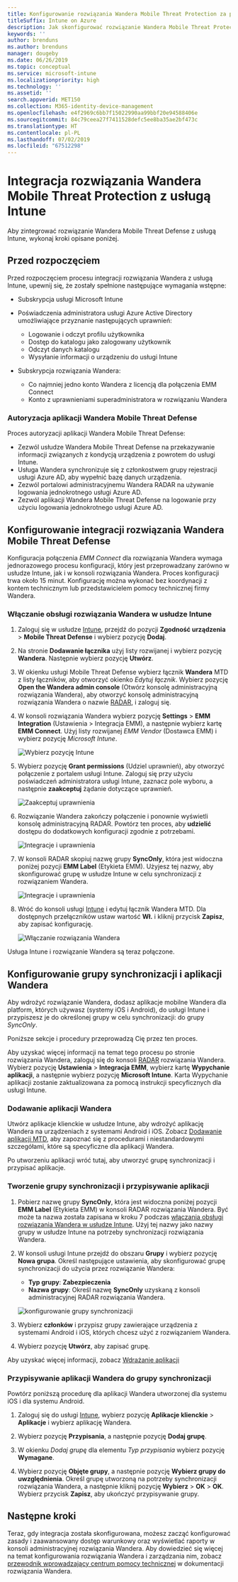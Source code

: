 ```yaml
---
title: Konfigurowanie rozwiązania Wandera Mobile Threat Protection za pomocą usługi Intune
titleSuffix: Intune on Azure
description: Jak skonfigurować rozwiązanie Wandera Mobile Threat Protection za pomocą usługi Microsoft Intune w celu kontrolowania dostępu urządzeń przenośnych do zasobów firmy.
keywords: ''
author: brenduns
ms.author: brenduns
manager: dougeby
ms.date: 06/26/2019
ms.topic: conceptual
ms.service: microsoft-intune
ms.localizationpriority: high
ms.technology: ''
ms.assetid: ''
search.appverid: MET150
ms.collection: M365-identity-device-management
ms.openlocfilehash: e4f2969c6bb7f15022990aa99bbf20e94588406e
ms.sourcegitcommit: 84c79ceea27f7411528defc5ee8ba35ae2bf473c
ms.translationtype: HT
ms.contentlocale: pl-PL
ms.lasthandoff: 07/02/2019
ms.locfileid: "67512298"
---
```

# <a name="integrate-wandera-mobile-threat-protection-with-intune"></a>Integracja rozwiązania Wandera Mobile Threat Protection z usługą Intune  

Aby zintegrować rozwiązanie Wandera Mobile Threat Defense z usługą Intune, wykonaj kroki opisane poniżej.  

## <a name="before-you-begin"></a>Przed rozpoczęciem  

Przed rozpoczęciem procesu integracji rozwiązania Wandera z usługą Intune, upewnij się, że zostały spełnione następujące wymagania wstępne:
- Subskrypcja usługi Microsoft Intune  
- Poświadczenia administratora usługi Azure Active Directory umożliwiające przyznanie następujących uprawnień:  
  - Logowanie i odczyt profilu użytkownika  
  - Dostęp do katalogu jako zalogowany użytkownik  
  - Odczyt danych katalogu  
  - Wysyłanie informacji o urządzeniu do usługi Intune  

- Subskrypcja rozwiązania Wandera:
  - Co najmniej jedno konto Wandera z licencją dla połączenia EMM Connect  
  - Konto z uprawnieniami superadministratora w rozwiązaniu Wandera  
 
### <a name="wandera-mobile-threat-defense-app-authorization"></a>Autoryzacja aplikacji Wandera Mobile Threat Defense  

Proces autoryzacji aplikacji Wandera Mobile Threat Defense:  
- Zezwól usłudze Wandera Mobile Threat Defense na przekazywanie informacji związanych z kondycją urządzenia z powrotem do usługi Intune.  
- Usługa Wandera synchronizuje się z członkostwem grupy rejestracji usługi Azure AD, aby wypełnić bazę danych urządzenia.  
- Zezwól portalowi administracyjnemu Wandera RADAR na używanie logowania jednokrotnego usługi Azure AD.  
- Zezwól aplikacji Wandera Mobile Threat Defense na logowanie przy użyciu logowania jednokrotnego usługi Azure AD.  


## <a name="set-up-wandera-mobile-threat-defense-integration"></a>Konfigurowanie integracji rozwiązania Wandera Mobile Threat Defense  
Konfiguracja połączenia *EMM Connect* dla rozwiązania Wandera wymaga jednorazowego procesu konfiguracji, który jest przeprowadzany zarówno w usłudze Intune, jak i w konsoli rozwiązania Wandera. Proces konfiguracji trwa około 15 minut. Konfigurację można wykonać bez koordynacji z kontem technicznym lub przedstawicielem pomocy technicznej firmy Wandera.  

### <a name="enable-support-for-wandera-in-intune"></a>Włączanie obsługi rozwiązania Wandera w usłudze Intune
1. Zaloguj się w usłudze [Intune](https://go.microsoft.com/fwlink/?linkid=2090973), przejdź do pozycji **Zgodność urządzenia** > **Mobile Threat Defense** i wybierz pozycję **Dodaj**.

2. Na stronie **Dodawanie łącznika** użyj listy rozwijanej i wybierz pozycję **Wandera**. Następnie wybierz pozycję **Utwórz**.  

3. W okienku usługi Mobile Threat Defense wybierz łącznik **Wandera** MTD z listy łączników, aby otworzyć okienko *Edytuj łącznik*. Wybierz pozycję **Open the Wandera admin console** (Otwórz konsolę administracyjną rozwiązania Wandera), aby otworzyć konsolę administracyjną rozwiązania Wandera o nazwie [RADAR](https://radar.wandera.com/login), i zaloguj się. 

4. W konsoli rozwiązania Wandera wybierz pozycję **Settings** > **EMM Integration** (Ustawienia > Integracja EMM), a następnie wybierz kartę **EMM Connect**. Użyj listy rozwijanej *EMM Vendor* (Dostawca EMM) i wybierz pozycję *Microsoft Intune*.

   ![Wybierz pozycję Intune](media/wandera-mtd-connector-integration/set-up-intune-in-radar.png)

5. Wybierz pozycję **Grant permissions** (Udziel uprawnień), aby otworzyć połączenie z portalem usługi Intune. Zaloguj się przy użyciu poświadczeń administratora usługi Intune, zaznacz pole wyboru, a następnie **zaakceptuj** żądanie dotyczące uprawnień.  

   ![Zaakceptuj uprawnienia](media/wandera-mtd-connector-integration/permissions.png) 

6. Rozwiązanie Wandera zakończy połączenie i ponownie wyświetli konsolę administracyjną RADAR. Powtórz ten proces, aby **udzielić** dostępu do dodatkowych konfiguracji zgodnie z potrzebami.  

   ![Integracje i uprawnienia](media/wandera-mtd-connector-integration/integrations-and-permissions.png) 

7. W konsoli RADAR skopiuj nazwę grupy **SyncOnly**, która jest widoczna poniżej pozycji **EMM Label** (Etykieta EMM). Użyjesz tej nazwy, aby skonfigurować grupę w usłudze Intune w celu synchronizacji z rozwiązaniem Wandera.

   ![Integracje i uprawnienia](media/wandera-mtd-connector-integration/sync-group-name.png) 

8. Wróć do konsoli usługi [Intune](https://go.microsoft.com/fwlink/?linkid=2090973) i edytuj łącznik Wandera MTD. Dla dostępnych przełączników ustaw wartość **Wł.** i kliknij przycisk **Zapisz**, aby zapisać konfigurację.  

   ![Włączanie rozwiązania Wandera](media/wandera-mtd-connector-integration/enable-wandera.png) 

Usługa Intune i rozwiązanie Wandera są teraz połączone.  

## <a name="configure-the-wandera-applications-and-synchronization-group"></a>Konfigurowanie grupy synchronizacji i aplikacji Wandera  
Aby wdrożyć rozwiązanie Wandera, dodasz aplikacje mobilne Wandera dla platform, których używasz (systemy iOS i Android), do usługi Intune i przypiszesz je do określonej grupy w celu synchronizacji: do grupy *SyncOnly*. 

Poniższe sekcje i procedury przeprowadzą Cię przez ten proces.

Aby uzyskać więcej informacji na temat tego procesu po stronie rozwiązania Wandera, zaloguj się do konsoli [RADAR](https://radar.wandera.com/login) rozwiązania Wandera. Wybierz pozycję **Ustawienia** > **Integracja EMM**, wybierz kartę **Wypychanie aplikacji**, a następnie wybierz pozycję **Microsoft Intune**. Karta Wypychanie aplikacji zostanie zaktualizowana za pomocą instrukcji specyficznych dla usługi Intune.  

### <a name="add-the-wandera-apps"></a>Dodawanie aplikacji Wandera  
Utwórz aplikacje klienckie w usłudze Intune, aby wdrożyć aplikację Wandera na urządzeniach z systemami Android i iOS. Zobacz [Dodawanie aplikacji MTD](mtd-apps-ios-app-configuration-policy-add-assign.md), aby zapoznać się z procedurami i niestandardowymi szczegółami, które są specyficzne dla aplikacji Wandera.  

Po utworzeniu aplikacji wróć tutaj, aby utworzyć grupę synchronizacji i przypisać aplikacje.  


### <a name="create-the-synchronization-group-and-assign-the-apps"></a>Tworzenie grupy synchronizacji i przypisywanie aplikacji

1. Pobierz nazwę grupy **SyncOnly**, która jest widoczna poniżej pozycji **EMM Label** (Etykieta EMM) w konsoli RADAR rozwiązania Wandera. Być może ta nazwa została zapisana w kroku 7 podczas [włączania obsługi rozwiązania Wandera w usłudze Intune](#enable-support-for-wandera-in-intune). Użyj tej nazwy jako nazwy grupy w usłudze Intune na potrzeby synchronizacji rozwiązania Wandera.  

2. W konsoli usługi Intune przejdź do obszaru **Grupy** i wybierz pozycję **Nowa grupa**. Określ następujące ustawienia, aby skonfigurować grupę synchronizacji do użycia przez rozwiązanie Wandera:
   - **Typ grupy**: **Zabezpieczenia**
   - **Nazwa grupy**: Określ nazwę **SyncOnly** uzyskaną z konsoli administracyjnej RADAR rozwiązania Wandera.

   ![konfigurowanie grupy synchronizacji](media/wandera-mtd-connector-integration/configure-sync-group.png)

3. Wybierz **członków** i przypisz grupy zawierające urządzenia z systemami Android i iOS, których chcesz użyć z rozwiązaniem Wandera.

4. Wybierz pozycję **Utwórz**, aby zapisać grupę.

Aby uzyskać więcej informacji, zobacz [Wdrażanie aplikacji](apps-deploy.md)

### <a name="assign-the-wandera-apps-to-the-synchronization-group"></a>Przypisywanie aplikacji Wandera do grupy synchronizacji  
Powtórz poniższą procedurę dla aplikacji Wandera utworzonej dla systemu iOS i dla systemu Android.

1. Zaloguj się do usługi [Intune](https://go.microsoft.com/fwlink/?linkid=2090973), wybierz pozycję **Aplikacje klienckie** > **Aplikacje** i wybierz aplikację Wandera.  

2. Wybierz pozycję **Przypisania**, a następnie pozycję **Dodaj grupę**.  

3. W okienku *Dodaj grupę* dla elementu *Typ przypisania* wybierz pozycję **Wymagane**.

4. Wybierz pozycję **Objęte grupy**, a następnie pozycję **Wybierz grupy do uwzględnienia**. Określ grupę utworzoną na potrzeby synchronizacji rozwiązania Wandera, a następnie kliknij pozycję **Wybierz** > **OK** > **OK**. Wybierz przycisk **Zapisz**, aby ukończyć przypisywanie grupy.  
 

## <a name="next-steps"></a>Następne kroki  
Teraz, gdy integracja została skonfigurowana, możesz zacząć konfigurować zasady i zaawansowany dostęp warunkowy oraz wyświetlać raporty w konsoli administracyjnej rozwiązania Wandera. Aby dowiedzieć się więcej na temat konfigurowania rozwiązania Wandera i zarządzania nim, zobacz [przewodnik wprowadzający centrum pomocy technicznej](https://radar.wandera.com/?return_to=https://wandera.force.com/Customer/s/getting-started) w dokumentacji rozwiązania Wandera.  
 